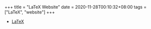 +++
title = "LaTeX Website"
date = 2020-11-28T00:10:32+08:00
tags = ["LaTeX", "website"]
+++

* [LaTeX](https://www.latex-project.org/)
